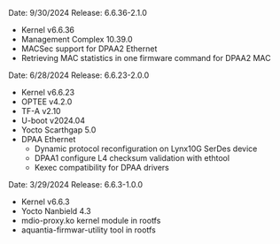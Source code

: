 Date: 9/30/2024
Release: 6.6.36-2.1.0
- Kernel v6.6.36
- Management Complex 10.39.0
- MACSec support for DPAA2 Ethernet
- Retrieving MAC statistics in one firmware command for DPAA2 MAC

Date: 6/28/2024
Release: 6.6.23-2.0.0
- Kernel v6.6.23
- OPTEE v4.2.0
- TF-A v2.10
- U-boot v2024.04
- Yocto Scarthgap 5.0
- DPAA Ethernet
  - Dynamic protocol reconfiguration on Lynx10G SerDes device
  - DPAA1 configure L4 checksum validation with ethtool
  - Kexec compatibility for DPAA drivers

Date: 3/29/2024
Release: 6.6.3-1.0.0
- Kernel v6.6.3
- Yocto Nanbield 4.3
- mdio-proxy.ko kernel module in rootfs
- aquantia-firmwar-utility tool in rootfs




